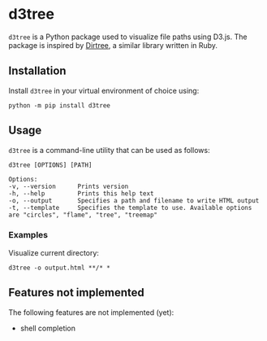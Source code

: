 # d3tree

`d3tree` is a Python package used to visualize file paths using D3.js. The package is inspired by [Dirtree](https://github.com/emad-elsaid/dirtree), a similar library written in Ruby.

## Installation

Install `d3tree` in your virtual environment of choice using:

```shell
python -m pip install d3tree
```

## Usage

`d3tree` is a command-line utility that can be used as follows:

```shell
d3tree [OPTIONS] [PATH]

Options:
-v, --version      Prints version
-h, --help         Prints this help text
-o, --output       Specifies a path and filename to write HTML output
-t, --template     Specifies the template to use. Available options are "circles", "flame", "tree", "treemap"
```

### Examples

Visualize current directory:

```shell
d3tree -o output.html **/* *
```

## Features not implemented

The following features are not implemented (yet):
- shell completion
